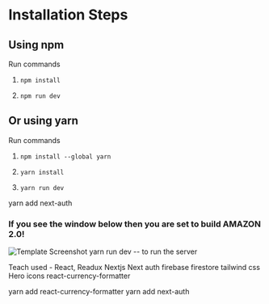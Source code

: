 # Installation Steps



## Using npm

Run commands

1) ```npm install```


2) ```npm run dev```


## Or using yarn

Run commands 

1) ```npm install --global yarn```

2) ```yarn install```

3) ```yarn run dev```

yarn add next-auth
### If you see the window below then you are set to build AMAZON 2.0!

![Template Screenshot](TemplateScreenshot.jpg?raw=true "Template Screenshot")
yarn run dev   -- to run the server

Teach used -
React,
Readux
Nextjs
Next auth
firebase firestore
tailwind css
Hero icons 
react-currency-formatter 



yarn add react-currency-formatter
yarn add next-auth
